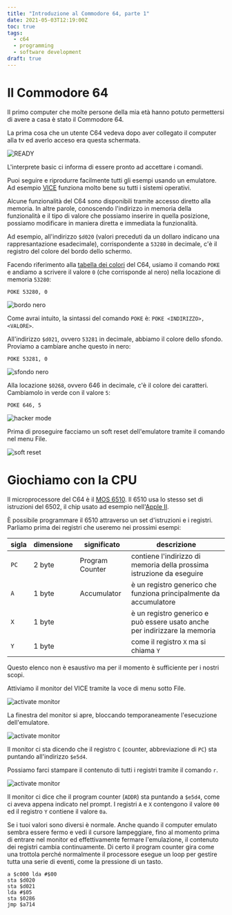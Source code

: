 ```yaml
---
title: "Introduzione al Commodore 64, parte 1"
date: 2021-05-03T12:19:00Z
toc: true
tags:
  - c64
  - programming
  - software development
draft: true
---
```


# Il Commodore 64

Il primo computer che molte persone della mia età hanno potuto permettersi di
avere a casa è stato il Commodore 64.

La prima cosa che un utente C64 vedeva dopo aver collegato il computer alla tv
ed averlo acceso era questa schermata.

![READY](../images/posts/c64-ready.png)

L'interprete basic ci informa di essere pronto ad accettare i comandi.

Puoi seguire e riprodurre facilmente tutti gli esempi usando un emulatore. Ad
esempio [VICE](https://vice-emu.sourceforge.io/) funziona molto bene su tutti i
sistemi operativi.

Alcune funzionalità del C64 sono disponibili tramite accesso diretto alla
memoria. In altre parole, conoscendo l'indirizzo in memoria della funzionalità e
il tipo di valore che possiamo inserire in quella posizione, possiamo modificare
in maniera diretta e immediata la funzionalità.

Ad esempio, all'indirizzo `$d020` (valori preceduti da un dollaro indicano una
rappresantazione esadecimale), corrispondente a `53280` in decimale, c'è il
registro del colore del bordo dello schermo.

Facendo riferimento alla
[tabella dei colori](https://www.c64-wiki.com/wiki/Color) del C64, usiamo il
comando `POKE` e andiamo a scrivere il valore `0` (che corrisponde al nero)
nella locazione di memoria `53280`:

```basic
POKE 53280, 0
```

![bordo nero](../images/posts/c64-border.png)

Come avrai intuito, la sintassi del comando `POKE` è:
`POKE <INDIRIZZO>, <VALORE>`.

All'indirizzo `$d021`, ovvero `53281` in decimale, abbiamo il colore dello
sfondo. Proviamo a cambiare anche questo in nero:

```basic
POKE 53281, 0
```

![sfondo nero](../images/posts/c64-background.png)

Alla locazione `$0268`, ovvero 646 in decimale, c'è il colore dei caratteri.
Cambiamolo in verde con il valore `5`:

```basic
POKE 646, 5
```

![hacker mode](../images/posts/c64-hacker.png)

Prima di proseguire facciamo un soft reset dell'emulatore tramite il comando nel
menu File.

![soft reset](../images/posts/c64-soft-reset.png)

# Giochiamo con la CPU

Il microprocessore del C64 è il
[MOS 6510](https://en.wikipedia.org/wiki/MOS_Technology_6510). Il 6510 usa lo
stesso set di istruzioni del 6502, il chip usato ad esempio
nell'[Apple II](https://en.wikipedia.org/wiki/Apple_II).

È possibile programmare il 6510 attraverso un set d'istruzioni e i registri.
Parliamo prima dei registri che useremo nei prossimi esempi:

| sigla | dimensione | significato     | descrizione                                                                |
| ----- | ---------- | --------------- | -------------------------------------------------------------------------- |
| `PC`  | 2 byte     | Program Counter | contiene l'indirizzo di memoria della prossima istruzione da eseguire      |
| `A`   | 1 byte     | Accumulator     | è un registro generico che funziona principalmente da accumulatore         |
| `X`   | 1 byte     |                 | è un registro generico e può essere usato anche per indirizzare la memoria |
| `Y`   | 1 byte     |                 | come il registro `X` ma si chiama `Y`                                      |

Questo elenco non è esaustivo ma per il momento è sufficiente per i nostri
scopi.

Attiviamo il monitor del VICE tramite la voce di menu sotto File.

![activate monitor](../images/posts/c64-activate-monitor.png)

La finestra del monitor si apre, bloccando temporaneamente l'esecuzione
dell'emulatore.

![activate monitor](../images/posts/c64-monitor-pc.png)

Il monitor ci sta dicendo che il registro `C` (counter, abbreviazione di `PC`)
sta puntando all'indirizzo `$e5d4`.

Possiamo farci stampare il contenuto di tutti i registri tramite il comando `r`.

![activate monitor](../images/posts/c64-monitor-registers.png)

Il monitor ci dice che il program counter (`ADDR`) sta puntando a `$e5d4`, come
ci aveva appena indicato nel prompt. I registri `A` e `X` contengono il valore
`00` ed il registro `Y` contiene il valore `0a`.

Se i tuoi valori sono diversi è normale. Anche quando il computer emulato sembra
essere fermo e vedi il cursore lampeggiare, fino al momento prima di entrare nel
monitor ed effettivamente fermare l'emulazione, il contenuto dei registri cambia
continuamente. Di certo il program counter gira come una trottola perché
normalmente il processore esegue un loop per gestire tutta una serie di eventi,
come la pressione di un tasto.

```
a $c000 lda #$00
sta $d020
sta $d021
lda #$05
sta $0286
jmp $a714
```

